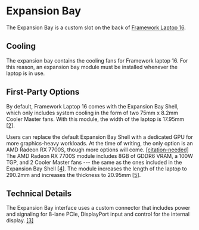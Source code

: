 # Expansion Bay

The Expansion Bay is a custom slot on the back of [Framework Laptop 16](/framework-laptop-16).

## Cooling
The expansion bay contains the cooling fans for Framework laptop 16. For this reason, an expansion bay module must be installed whenever the laptop is in use. 

## First-Party Options
By default, Framework Laptop 16 comes with the Expansion Bay Shell, which only includes system cooling in the form of two 75mm x 8.2mm Cooler Master fans. With this module, the width of the laptop is 17.95mm [[2]](https://frame.work/products/laptop16-diy-amd-7040?tab=specs).

Users can replace the default Expansion Bay Shell with a dedicated GPU for more graphics-heavy workloads. At the time of writing, the only option is an AMD Radeon RX 7700S, though more options will come. [[citation-needed]](/framewiki:citation-needed) The AMD Radeon RX 7700S module includes 8GB of GDDR6 VRAM, a 100W TGP, and 2 Cooler Master fans --- the same as the ones included in the Expansion Bay Shell [[4]](https://frame.work/products/laptop16-diy-amd-7040?tab=modules). The module increases the length of the laptop to 290.2mm and increases the thickness to 20.95mm [[5]](https://frame.work/products/laptop16-diy-amd-7040?tab=specs).

## Technical Details
The Expansion Bay interface uses a custom connector that includes power and signaling for 8-lane PCIe, DisplayPort input and control for the internal display. [[3]](https://github.com/FrameworkComputer/ExpansionBay/blob/main/Electrical/README.md)